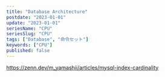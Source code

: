 ```yaml
---
title: "Database Architecture"
postdate: "2023-01-01"
update: "2023-01-01"
seriesName: "CPU"
seriesSlug: "CPU"
tags: ["Database", "命令セット"]
keywords: ["CPU"]
published: false
---
```


https://zenn.dev/m_yamashii/articles/mysql-index-cardinality

